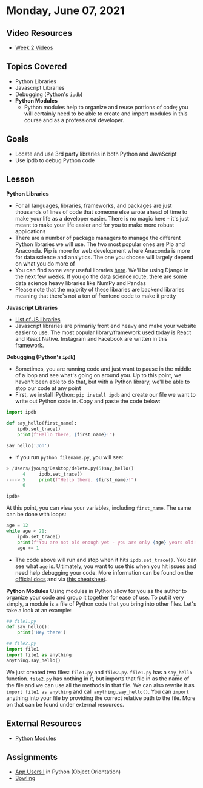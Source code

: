 # Monday, June 07, 2021

## Video Resources
- [Week 2 Videos](https://www.youtube.com/watch?v=KvHnKz02as0&list=PLu0CiQ7bzwETVRIa3L6x8FY3UxJoT1SOY)

## Topics Covered
- Python Libraries
- Javascript Libraries
- Debugging (Python's `ipdb`)
- **Python Modules**
    - Python modules help to organize and reuse portions of code; you will certainly need to be able to create and import modules in this course and as a professional developer.

## Goals
- Locate and use 3rd party libraries in both Python and JavaScript
- Use ipdb to debug Python code

## Lesson
**Python Libraries**
- For all languages, libraries, frameworks, and packages are just thousands of lines of code that someone else wrote ahead of time to make your life as a developer easier. There is no magic here - it's just meant to make your life easier and for you to make more robust applications
- There are a number of package managers to manage the different Python libraries we will use. The two most popular ones are Pip and Anaconda. Pip is more for web development where Anaconda is more for data science and analytics. The one you choose will largely depend on what you do more of
- You can find some very useful libraries [here](https://pythontips.com/2013/07/30/20-python-libraries-you-cant-live-without/). We'll be using Django in the next few weeks. If you go the data science route, there are some data science heavy libraries like NumPy and Pandas
- Please note that the majority of these libraries are backend libraries meaning that there's not a ton of frontend code to make it pretty

**Javascript Libraries**
- [List of JS libraries](https://www.javascripting.com/)
- Javascript libraries are primarily front end heavy and make your website easier to use. The most popular library/framework used today is React and React Native. Instagram and Facebook are written in this framework.

**Debugging (Python's `ipdb`)**
- Sometimes, you are running code and just want to pause in the middle of a loop and see what's going on around you. Up to this point, we haven't been able to do that, but with a Python library, we'll be able to stop our code at any point
- First, we install IPython: `pip install ipdb` and create our file we want to write out Python code in. Copy and paste the code below:
```python
import ipdb

def say_hello(first_name):
    ipdb.set_trace()
    print(f"Hello there, {first_name}!")

say_hello('Jon')
```
- If you run `python filename.py`, you will see:
```python
> /Users/jyoung/Desktop/delete.py(5)say_hello()
      4     ipdb.set_trace()
----> 5     print(f"Hello there, {first_name}!")
      6

ipdb>
```
At this point, you can view your variables, including `first_name`. The same can be done with loops:
```python
age = 12
while age < 21:
    ipdb.set_trace()
    print(f"You are not old enough yet - you are only {age} years old! Come back when you are older.")
    age += 1
```
- The code above will run and stop when it hits `ipdb.set_trace()`. You can see what `age` is. Ultimately, you want to use this when you hit issues and need help debugging your code. More information can be found on the [official docs](https://pypi.org/project/ipdb/) and via [this cheatsheet](https://wangchuan.github.io/coding/2017/07/12/ipdb-cheat-sheet.html).

**Python Modules**
Using modules in Python allow for you as the author to organize your code and group it together for ease of use. To put it very simply, a module is a file of Python code that you bring into other files. Let's take a look at an example:
```python
## file1.py
def say_hello():
    print('Hey there')

## file2.py
import file1
import file1 as anything
anything.say_hello()
```
We just created two files: `file1.py` and `file2.py`. `file1.py` has a `say_hello` function. `file2.py` has nothing in it, but imports that file in as the name of the file and we can use all the methods in that file. We can also rewrite it as `import file1 as anything` and call `anything.say_hello()`. You can `import` anything into your file by providing the correct relative path to the file. More on that can be found under external resources.

## External Resources
- [Python Modules](https://www.tutorialspoint.com/python/python_modules.htm)

## Assignments
- [App Users I](https://github.com/oscarplatoon/app-users-I) in Python (Object Orientation)
- [Bowling](https://github.com/oscarplatoon/bowling)


